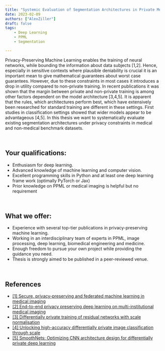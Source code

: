 ```yaml
---
title: "Systemic Evaluation of Segmentation Architectures in Private Medical Deep Learning"
date: 2023-02-09
authors: ["AlexZiller"]
draft: false
tags:
    - Deep Learning
    - PPML
    - Segmentation

---
```

Privacy-Preserving Machine Learning enables the training of neural networks, while bounding the information about data subjects [1,2]. Hence, especially in sensitive contexts where plausible deniability is crucial it is an important mean to give mathematical guarantees about worst case guarantees. However, due to these constraints in most cases it introduces a drop in utility compared to non-private training. In recent publications it was shown that the margin between private and non-private training is among other factors dependent on the model architecture [3,4,5]. It is apparent that the rules, which architectures perform best, which have extensively been researched for standard training are different in these settings. First studies in classification settings showed that wider models appear to be advantageous [4,5]. In this thesis we want to systematically evaluate existing segmentation architectures under privacy constraints in medical and non-medical benchmark datasets. 


<br/>

## Your qualifications:

- Enthusiasm for deep learning.
- Advanced knowledge of machine learning and computer vision. 
- Excellent programming skills in Python and at least one deep learning frame work (optimally PyTorch or Jax)
- Prior knowledge on PPML or medical imaging is helpful but no requirement

<br/>

## What we offer:

- Experience with several top-tier publications in privacy-preserving machine learning.
- Working in an interdisciplinary team of experts in PPML, image processing, deep learning, biomedical engineering and medicine.
- Enough freedom to pursue your own project while providing the guidance you need.
- Thesis is strongly aimed to be published in a peer-reviewed venue.

<br/>

## References
- [[1] Secure, privacy-preserving and federated machine learning in medical imaging](https://www.nature.com/articles/s42256-020-0186-1)
- [[2] End-to-end privacy preserving deep learning on multi-institutional medical imaging](https://www.nature.com/articles/s42256-021-00337-8)
- [[3] Differentially private training of residual networks with scale normalisation](https://arxiv.org/pdf/2203.00324.pdf)
- [[4] Unlocking high-accuracy differentially private image classification through scale](https://arxiv.org/pdf/2204.13650.pdf)
- [[5] SmoothNets: Optimizing CNN architecture design for differentially private deep learning](https://arxiv.org/pdf/2205.04095.pdf)